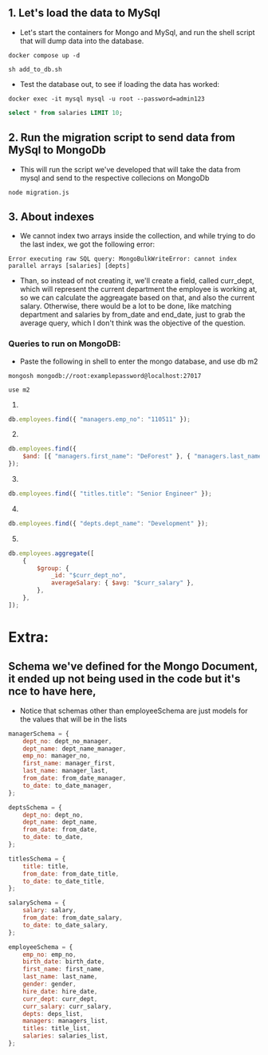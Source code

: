 ## 1. Let's load the data to MySql

-   Let's start the containers for Mongo and MySql, and run the shell script that will dump data into the database.

```shell
docker compose up -d

sh add_to_db.sh
```

-   Test the database out, to see if loading the data has worked:

```shell
docker exec -it mysql mysql -u root --password=admin123
```

```sql
select * from salaries LIMIT 10;
```

## 2. Run the migration script to send data from MySql to MongoDb

-   This will run the script we've developed that will take the data from mysql and send to the respective collecions on MongoDb

```shell
node migration.js
```

## 3. About indexes

-   We cannot index two arrays inside the collection, and while trying to do the last index, we got the following error:

```shell
Error executing raw SQL query: MongoBulkWriteError: cannot index parallel arrays [salaries] [depts]
```

-   Than, so instead of not creating it, we'll create a field, called curr_dept, which will represent the current department the employee is working at, so we can calculate the aggreagate based on that, and also the current salary. Otherwise, there would be a lot to be done, like matching department and salaries by from_date and end_date, just to grab the average query, which I don't think was the objective of the question.

### Queries to run on MongoDB:

-   Paste the following in shell to enter the mongo database, and use db m2

```shell
mongosh mongodb://root:examplepassword@localhost:27017
```

```shell
use m2
```

1.

```javascript
db.employees.find({ "managers.emp_no": "110511" });
```

2.

```javascript
db.employees.find({
    $and: [{ "managers.first_name": "DeForest" }, { "managers.last_name": "Hagimont" }],
});
```

3.

```javascript
db.employees.find({ "titles.title": "Senior Engineer" });
```

4.

```javascript
db.employees.find({ "depts.dept_name": "Development" });
```

5.

```javascript
db.employees.aggregate([
    {
        $group: {
            _id: "$curr_dept_no",
            averageSalary: { $avg: "$curr_salary" },
        },
    },
]);
```

# Extra:

## Schema we've defined for the Mongo Document, it ended up not being used in the code but it's nce to have here,

-   Notice that schemas other than employeeSchema are just models for the values that will be in the lists

```javascript
managerSchema = {
    dept_no: dept_no_manager,
    dept_name: dept_name_manager,
    emp_no: manager_no,
    first_name: manager_first,
    last_name: manager_last,
    from_date: from_date_manager,
    to_date: to_date_manager,
};

deptsSchema = {
    dept_no: dept_no,
    dept_name: dept_name,
    from_date: from_date,
    to_date: to_date,
};

titlesSchema = {
    title: title,
    from_date: from_date_title,
    to_date: to_date_title,
};

salarySchema = {
    salary: salary,
    from_date: from_date_salary,
    to_date: to_date_salary,
};

employeeSchema = {
    emp_no: emp_no,
    birth_date: birth_date,
    first_name: first_name,
    last_name: last_name,
    gender: gender,
    hire_date: hire_date,
    curr_dept: curr_dept,
    curr_salary: curr_salary,
    depts: deps_list,
    managers: managers_list,
    titles: title_list,
    salaries: salaries_list,
};
```
